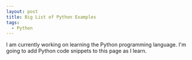 ```yaml
---
layout: post
title: Big List of Python Examples
tags:
  - Python
---
```


I am currently working on learning the Python programming language. I'm going to add Python code snippets to this page as I learn.
